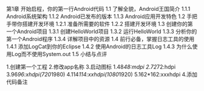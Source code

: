第1章 开始启程，你的第一行Android代码
1.1 了解全貌，Android王国简介
	1.1.1 Android系统架构
	1.1.2 Android已发布的版本
	1.1.3 Android应用开发特色
1.2 手把手带你搭建开发环境
	1.2.1 准备所需要的软件
	1.2.2 搭建开发环境
1.3 创建你的第一个Android项目
	1.3.1 创建HelloWorld项目
	1.3.2 运行HelloWorld
	1.3.3 分析你的第一个Android程序
	1.3.4 详解项目中的资源
1.4 前行必备，掌握日志工具的使用
	1.4.1 添加LogCat到你的Eclipse
	1.4.2 使用Android的日志工具Log
	1.4.3 为什么使用Log而不使用System.out
1.5 小结与点评

1.创建第一个工程
2.修改app名称
3.启动图标
    1.48*48:mdpi
    2.72*72:hdpi
    3.96*96:xhdpi(720*1980)
    4.114*114:xxhdpi(1080*1920)
    5.162*162:xxxhdpi
4.添加代码备注

